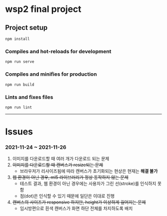 # wsp2 final project

## Project setup
```
npm install
```

### Compiles and hot-reloads for development
```
npm run serve
```

### Compiles and minifies for production
```
npm run build
```

### Lints and fixes files
```
npm run lint
```

---

# Issues

### 2021-11-24 ~ 2021-11-26
1. 이미지를 다운로드할 때 여러 개가 다운로드 되는 문제
2. ~~이미지를 다운로드할 때 캔버스가 resize되는 문제~~
   - 브라우저가 리사이즈됨에 따라 캔버스가 초기화되는 현상은 현재는 **해결 불가**
3. ~~웹 환경이 아닌 경우, ml5 라이브러리가 정상 동작하지 않는 문제~~
   - 테스트 결과, 웹 환경이 아닌 경우에는 사용자가 그린 선(stroke)를 인식하지 못함
   - 점(dot)은 인식할 수 있기 때문에 일단은 이대로 진행
4. ~~캔버스의 사이즈가 responsive 하지만, height가 이상하게 길어지는 문제~~
    - 임시방편으로 흰색 캔버스가 화면 하단 전체를 차지하도록 배치